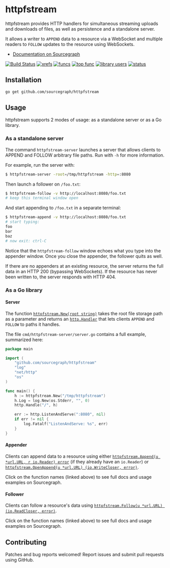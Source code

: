 httpfstream
==========

httpfstream provides HTTP handlers for simultaneous streaming uploads and
downloads of files, as well as persistence and a standalone server.

It allows a writer to `APPEND` data to a resource via a WebSocket and multiple
readers to `FOLLOW` updates to the resource using WebSockets.

* [Documentation on Sourcegraph](https://sourcegraph.com/github.com/sourcegraph/httpfstream)

[![Build Status](https://travis-ci.org/sourcegraph/httpfstream.png?branch=master)](https://travis-ci.org/sourcegraph/httpfstream)
[![xrefs](https://sourcegraph.com/api/repos/github.com/sourcegraph/httpfstream/badges/xrefs.png)](https://sourcegraph.com/github.com/sourcegraph/httpfstream)
[![funcs](https://sourcegraph.com/api/repos/github.com/sourcegraph/httpfstream/badges/funcs.png)](https://sourcegraph.com/github.com/sourcegraph/httpfstream)
[![top func](https://sourcegraph.com/api/repos/github.com/sourcegraph/httpfstream/badges/top-func.png)](https://sourcegraph.com/github.com/sourcegraph/httpfstream)
[![library users](https://sourcegraph.com/api/repos/github.com/sourcegraph/httpfstream/badges/library-users.png)](https://sourcegraph.com/github.com/sourcegraph/httpfstream)
[![status](https://sourcegraph.com/api/repos/github.com/sourcegraph/httpfstream/badges/status.png)](https://sourcegraph.com/github.com/sourcegraph/httpfstream)


Installation
------------

```bash
go get github.com/sourcegraph/httpfstream
```


Usage
-----

httpfstream supports 2 modes of usage: as a standalone server or as a Go
library.

### As a standalone server

The command `httpfstream-server` launches a server that allows clients to APPEND
and FOLLOW arbitrary file paths. Run with `-h` for more information.

For example, run the server with:

```bash
$ httpfstream-server -root=/tmp/httpfstream -http=:8080
```

Then launch a follower on `/foo.txt`:

```bash
$ httpfstream-follow -v http://localhost:8080/foo.txt
# keep this terminal window open
```

And start appending to `/foo.txt` in a separate terminal:

```bash
$ httpfstream-append -v http://localhost:8080/foo.txt
# start typing:
foo
bar
baz
# now exit: ctrl-C
```

Notice that the `httpfstream-follow` window echoes what you type into the
appender window. Once you close the appender, the follower quits as well.

If there are no appenders at an existing resource, the server returns the full
data in an HTTP 200 (bypassing WebSockets). If the resource has never been
written to, the server responds with HTTP 404.


### As a Go library

#### Server

The function [`httpfstream.New(root
string)`](https://sourcegraph.com/github.com/sourcegraph/httpfstream/symbols/go/github.com/sourcegraph/httpfstream/New)
takes the root file storage path as a parameter and returns an
[`http.Handler`](https://sourcegraph.com/code.google.com/p/go/symbols/go/code.google.com/p/go/src/pkg/net/http/Handler:type)
that lets clients `APPEND` and `FOLLOW` to paths it handles.

The file `cmd/httpfstream-server/server.go` contains a full example, summarized here:

```go
package main

import (
	"github.com/sourcegraph/httpfstream"
	"log"
	"net/http"
	"os"
)

func main() {
	h := httpfstream.New("/tmp/httpfstream")
	h.Log = log.New(os.Stderr, "", 0)
	http.Handle("/", h)

	err := http.ListenAndServe(":8080", nil)
	if err != nil {
		log.Fatalf("ListenAndServe: %s", err)
	}
}
```

#### Appender

Clients can append data to a resource using either [`httpfstream.Append(u *url.URL,
r io.Reader) error`](https://sourcegraph.com/github.com/sourcegraph/httpfstream/symbols/go/github.com/sourcegraph/httpfstream/Append)
(if they already have an `io.Reader`) or [`httpfstream.OpenAppend(u *url.URL)
(io.WriteCloser,
error)`](https://sourcegraph.com/github.com/sourcegraph/httpfstream/symbols/go/github.com/sourcegraph/httpfstream/OpenAppend).

Click on the function names (linked above) to see full docs and usage examples
on Sourcegraph.


#### Follower

Clients can follow a resource's data using [`httpfstream.Follow(u *url.URL)
(io.ReadCloser, error)`](https://sourcegraph.com/github.com/sourcegraph/httpfstream/symbols/go/github.com/sourcegraph/httpfstream/Follow).

Click on the function names (linked above) to see full docs and usage examples
on Sourcegraph.


Contributing
------------

Patches and bug reports welcomed! Report issues and submit pull requests using
GitHub.
